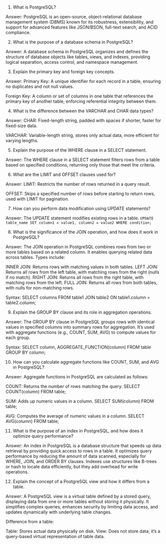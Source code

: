 1. What is PostgreSQL?

Answer: PostgreSQL is an open-source, object-relational database management system (DBMS) known for its robustness, extensibility, and support for advanced features like JSON/BSON, full-text search, and ACID compliance.

2. What is the purpose of a database schema in PostgreSQL?

Answer: A database schema in PostgreSQL organizes and defines the structure of database objects like tables, views, and indexes, providing logical separation, access control, and namespace management.

3. Explain the primary key and foreign key concepts.

Answer: Primary Key: A unique identifier for each record in a table, ensuring no duplicates and not null values.

Foreign Key: A column or set of columns in one table that references the primary key of another table, enforcing referential integrity between them.

4. What is the difference between the VARCHAR and CHAR data types?

Answer: CHAR: Fixed-length string, padded with spaces if shorter, faster for fixed-size data.

VARCHAR: Variable-length string, stores only actual data, more efficient for varying lengths.

5. Explain the purpose of the WHERE clause in a SELECT statement.

Answer: The WHERE clause in a SELECT statement filters rows from a table based on specified conditions, returning only those that meet the criteria.

6. What are the LIMIT and OFFSET clauses used for?

Answer: LIMIT: Restricts the number of rows returned in a query result.

OFFSET: Skips a specified number of rows before starting to return rows, used with LIMIT for pagination.

7. How can you perform data modification using UPDATE statements?

Answer: The UPDATE statement modifies existing rows in a table.
`UPDATE table_name
SET column1 = value1, column2 = value2
WHERE condition;`

8. What is the significance of the JOIN operation, and how does it work in PostgreSQL?

Answer: The JOIN operation in PostgreSQL combines rows from two or more tables based on a related column. It enables querying related data across tables. Types include:

INNER JOIN: Returns rows with matching values in both tables.
LEFT JOIN: Returns all rows from the left table, with matching rows from the right (nulls if no match).
RIGHT JOIN: Returns all rows from the right table, with matching rows from the left.
FULL JOIN: Returns all rows from both tables, with nulls for non-matching rows.

Syntax:
SELECT columns
FROM table1
JOIN table2 ON table1.column = table2.column;

9. Explain the GROUP BY clause and its role in aggregation operations.

Answer: The GROUP BY clause in PostgreSQL groups rows with identical values in specified columns into summary rows for aggregation. It’s used with aggregate functions (e.g., COUNT, SUM, AVG) to compute values for each group.

Syntax:
SELECT column, AGGREGATE_FUNCTION(column)
FROM table
GROUP BY column;

10. How can you calculate aggregate functions like COUNT, SUM, and AVG in PostgreSQL?

Answer: Aggregate functions in PostgreSQL are calculated as follows:

COUNT: Returns the number of rows matching the query.
SELECT COUNT(column) FROM table;

SUM: Adds up numeric values in a column.
SELECT SUM(column) FROM table;

AVG: Computes the average of numeric values in a column.
SELECT AVG(column) FROM table;

11. What is the purpose of an index in PostgreSQL, and how does it optimize query performance?

Answer: An index in PostgreSQL is a database structure that speeds up data retrieval by providing quick access to rows in a table. It optimizes query performance by reducing the amount of data scanned, especially for WHERE, JOIN, and ORDER BY clauses. Indexes use structures like B-trees or hash to locate data efficiently, but they add overhead for write operations.

12. Explain the concept of a PostgreSQL view and how it differs from a table.

Answer: A PostgreSQL view is a virtual table defined by a stored query, displaying data from one or more tables without storing it physically. It simplifies complex queries, enhances security by limiting data access, and updates dynamically with underlying table changes.

Difference from a table:

Table: Stores actual data physically on disk.
View: Does not store data; it’s a query-based virtual representation of table data.
